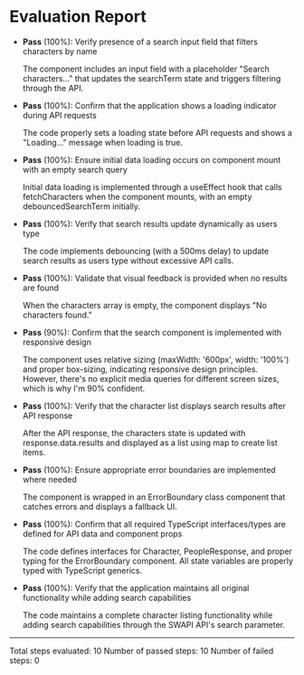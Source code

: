 # Evaluation Report

- **Pass** (100%): Verify presence of a search input field that filters characters by name
    
    The component includes an input field with a placeholder "Search characters..." that updates the searchTerm state and triggers filtering through the API.

- **Pass** (100%): Confirm that the application shows a loading indicator during API requests
    
    The code properly sets a loading state before API requests and shows a "Loading..." message when loading is true.

- **Pass** (100%): Ensure initial data loading occurs on component mount with an empty search query
    
    Initial data loading is implemented through a useEffect hook that calls fetchCharacters when the component mounts, with an empty debouncedSearchTerm initially.

- **Pass** (100%): Verify that search results update dynamically as users type
    
    The code implements debouncing (with a 500ms delay) to update search results as users type without excessive API calls.

- **Pass** (100%): Validate that visual feedback is provided when no results are found
    
    When the characters array is empty, the component displays "No characters found."

- **Pass** (90%): Confirm that the search component is implemented with responsive design
    
    The component uses relative sizing (maxWidth: '600px', width: '100%') and proper box-sizing, indicating responsive design principles. However, there's no explicit media queries for different screen sizes, which is why I'm 90% confident.

- **Pass** (100%): Verify that the character list displays search results after API response
    
    After the API response, the characters state is updated with response.data.results and displayed as a list using map to create list items.

- **Pass** (100%): Ensure appropriate error boundaries are implemented where needed
    
    The component is wrapped in an ErrorBoundary class component that catches errors and displays a fallback UI.

- **Pass** (100%): Confirm that all required TypeScript interfaces/types are defined for API data and component props
    
    The code defines interfaces for Character, PeopleResponse, and proper typing for the ErrorBoundary component. All state variables are properly typed with TypeScript generics.

- **Pass** (100%): Verify that the application maintains all original functionality while adding search capabilities
    
    The code maintains a complete character listing functionality while adding search capabilities through the SWAPI API's search parameter.

---

Total steps evaluated: 10
Number of passed steps: 10
Number of failed steps: 0